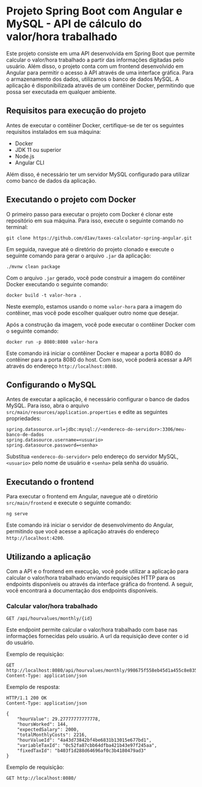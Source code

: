 # Projeto Spring Boot com Angular e MySQL - API de cálculo do valor/hora trabalhado

Este projeto consiste em uma API desenvolvida em Spring Boot que permite calcular o valor/hora trabalhado a partir das informações digitadas pelo usuário. Além disso, o projeto conta com um frontend desenvolvido em Angular para permitir o acesso à API através de uma interface gráfica. Para o armazenamento dos dados, utilizamos o banco de dados MySQL. A aplicação é disponibilizada através de um contêiner Docker, permitindo que possa ser executada em qualquer ambiente.

## Requisitos para execução do projeto

Antes de executar o contêiner Docker, certifique-se de ter os seguintes requisitos instalados em sua máquina:

- Docker
- JDK 11 ou superior
- Node.js
- Angular CLI

Além disso, é necessário ter um servidor MySQL configurado para utilizar como banco de dados da aplicação.

## Executando o projeto com Docker

O primeiro passo para executar o projeto com Docker é clonar este repositório em sua máquina. Para isso, execute o seguinte comando no terminal:

```
git clone https://github.com/d1av/taxes-calculator-spring-angular.git
```

Em seguida, navegue até o diretório do projeto clonado e execute o seguinte comando para gerar o arquivo `.jar` da aplicação:

```
./mvnw clean package
```

Com o arquivo `.jar` gerado, você pode construir a imagem do contêiner Docker executando o seguinte comando:

```
docker build -t valor-hora .
```

Neste exemplo, estamos usando o nome `valor-hora` para a imagem do contêiner, mas você pode escolher qualquer outro nome que desejar.

Após a construção da imagem, você pode executar o contêiner Docker com o seguinte comando:

```
docker run -p 8080:8080 valor-hora
```

Este comando irá iniciar o contêiner Docker e mapear a porta 8080 do contêiner para a porta 8080 do host. Com isso, você poderá acessar a API através do endereço `http://localhost:8080`.

## Configurando o MySQL

Antes de executar a aplicação, é necessário configurar o banco de dados MySQL. Para isso, abra o arquivo `src/main/resources/application.properties` e edite as seguintes propriedades:

```
spring.datasource.url=jdbc:mysql://<endereco-do-servidor>:3306/meu-banco-de-dados
spring.datasource.username=<usuario>
spring.datasource.password=<senha>
```

Substitua `<endereco-do-servidor>` pelo endereço do servidor MySQL, `<usuario>` pelo nome de usuário e `<senha>` pela senha do usuário.

## Executando o frontend

Para executar o frontend em Angular, navegue até o diretório `src/main/frontend` e execute o seguinte comando:

```
ng serve
```

Este comando irá iniciar o servidor de desenvolvimento do Angular, permitindo que você acesse a aplicação através do endereço `http://localhost:4200`.

## Utilizando a aplicação

Com a API e o frontend em execução, você pode utilizar a aplicação para calcular o valor/hora trabalhado enviando requisições HTTP para os endpoints disponíveis ou através da interface gráfica do frontend. A seguir, você encontrará a documentação dos endpoints disponíveis.

### Calcular valor/hora trabalhado

```
GET /api/hourvalues/monthly/{id}
```

Este endpoint permite calcular o valor/hora trabalhado com base nas informações fornecidas pelo usuário. A url da requisição deve conter o id do usuário.

Exemplo de requisição:

```
GET http://localhost:8080/api/hourvalues/monthly/998675f558eb45d1a455c8e835350d2a
Content-Type: application/json
```

Exemplo de resposta:

```
HTTP/1.1 200 OK
Content-Type: application/json

{
    "hourValue": 29.27777777777778,
    "hoursWorked": 144,
    "expectedSalary": 2000,
    "totalMonthlyCosts": 2216,
    "hourValueId": "4a43d73842bf4be6831b13015e677bd1",
    "variableTaxId": "0c52fa87cbb64dfba421b43e97f245aa",
    "fixedTaxId": "b403f1d288d64696af0c3b4180479ad3"
}
```

Exemplo de requisição:

```
GET http://localhost:8080/
